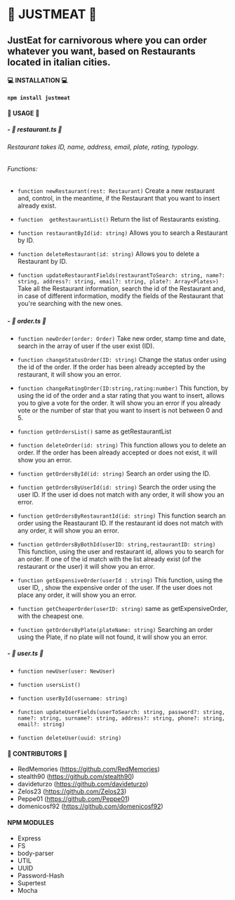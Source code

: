 # :meat_on_bone:   JUSTMEAT  :meat_on_bone:
## JustEat for carnivorous where you can order whatever you want, based on Restaurants located in italian cities.

#### :computer: INSTALLATION :computer:
**`npm install justmeat`**

#### :page_facing_up: USAGE :page_facing_up:
##### - :fork_and_knife: restaurant.ts :fork_and_knife:
###### Restaurant takes ID, name, address, email, plate, rating, typology. 
###### Functions:

- `function newRestaurant(rest: Restaurant)` Create a new restaurant and, control, in the meantime,  if the Restaurant that you want to insert already exist.

- `function  getRestaurantList()` Return the list of Restaurants existing.

- `function restaurantById(id: string)` Allows you to search a Restaurant by ID.

- `function deleteRestaurant(id: string)` Allows you to delete a Restaurant by ID.

- `function updateRestaurantFields(restaurantToSearch: string, name?: string, address?: string, email?: string, plate?: Array<Plates>)`  Take all the Restaurant information, search the id of the Restaurant and, in case of different information, modify the fields of the Restaurant that you're searching with the new ones.

#####
##### - :stew: order.ts :stew:
- `function newOrder(order: Order)` Take new order, stamp time and date, search in the array of user if the user exist (ID).

- `function changeStatusOrder(ID: string)` Change the status order using the id of the order. If the order has been already accepted by the restaurant, it will show you an error.

- `function changeRatingOrder(ID:string,rating:number)` This function, by using the id of the order and a star rating that you want to insert, allows you to give a vote for the order. It will show you an error if you already vote or the number of star that you want to insert is not between 0 and 5.

- `function getOrdersList()` same as getRestaurantList

- `function deleteOrder(id: string)` This function allows you to delete an order. If the order has been already accepted or does not exist, it will show you an error.

- `function getOrdersById(id: string)` Search an order using the ID.

- `function getOrdersByUserId(id: string)` Search the order using the user ID. If the user id does not match with any order, it will show you an error.

- `function getOrdersByRestaurantId(id: string)` This function search an order using the Reastaurant ID. If the restaurant id does not match with any order, it will show you an error.

- `function getOrdersByBothId(userID: string,restaurantID: string)` This function, using the user and restaurant id, allows you to search for an order. If one of the id match with the list already exist (of the restaurant or the user) it will show you an error.

- `function getExpensiveOrder(userId : string)` This function, using the user ID, , show the expensive order of the user. If the user does not place any order, it will show you an error.

- `function getCheaperOrder(userID: string)` same as getExpensiveOrder, with the cheapest one.

- `function getOrdersByPlate(plateName: string)` Searching an order using the Plate, if no plate will not found, it will show you an error.

##### - :woman: user.ts :man:

- `function newUser(user: NewUser)` 

- `function usersList()`

- `function userById(username: string)`

- `function updateUserFields(userToSearch: string, password?: string, name?: string, surname?: string, address?: string, phone?: string, email?: string)`

- `function deleteUser(uuid: string)`


#### :bust_in_silhouette: CONTRIBUTORS :bust_in_silhouette:
- RedMemories (https://github.com/RedMemories)
- stealth90 (https://github.com/stealth90)
- davideturzo (https://github.com/davideturzo)
- Zelos23 (https://github.com/Zelos23)
- Peppe01 (https://github.com/Peppe01)
- domenicosf92 (https://github.com/domenicosf92)

#### NPM MODULES
- Express
- FS
- body-parser
- UTIL
- UUID
- Password-Hash
- Supertest
- Mocha


